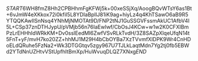$START$6WH8fmZ8Hh2CPBHhmFgKFWj5k+00xeSSjXq/AoogBQvWTsY6as1Bt+6vJmW4eXKkox72i0kfiI5L8YDIaBpIlJ81iK9ag+hiyLz4q4KhTSawO6aB9R5YTQQKAwIlSnNsq4YNhMjNMOTAt9D/FNP2tNJ1GuSSGVFssmAkUC1AfbV4I5L+CSp37znDTHJypU/pVMjb56n76IaEwIwf/CbOsJ4KCw+w1w2K0CFXIBmPzLrEHHhIdWRkKM+Dv0ssIEedMI6ZwfVSvRLkTvdH/3Z8SAZpXlqeUfqN14t5FnT+yF/mvH7ko20ZZ+hhMJ1M29H4bCbOYBa7XzTVvmfXlDPK9Wr4CnHDoELdQRuhe5FzNa2+Wk3DTGGtqv5zgy967U7TJLkLaqtMdn7Yg2tj0fb5EBWd2YTdNnUZHtvVStUpfhItBmXp/HuWvuqDLQZ7XNxg$END$